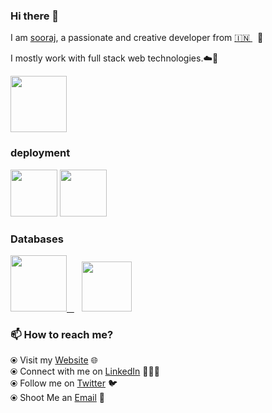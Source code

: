 ### Hi there 👋

<!--
**Sooraj-s-98/README.md** is a ✨ _special_ ✨ repository because its `README.md` (this file) appears on your GitHub profile.
-->

I am [sooraj](https://www.sooraj.tech/), a passionate and creative developer from [🇮🇳 ](https://en.wikipedia.org/wiki/India)&nbsp; 🎯

I mostly work with full stack web  technologies.☁️🚀


<p float="left">
  <a href="https://golang.org/" target="_blank" >
    <img src="https://github.com/Sooraj-s-98/README.md/blob/master/assets/aws.gif"  height="90" />
  </a>

  
### deployment
  
 <p float="left">
    <img src="https://github.com/Sooraj-s-98/Sooraj-s-98/blob/master/assets/heroku.png"  height="75" />
    <img src="https://github.com/Sooraj-s-98/README.md/blob/master/assets/aws.gif"  height="75" />
  </a>
 </p>
  

### Databases
  
 <p float="left">
  <a href="https://www.postgresql.org/" target="_blank" >
    <img src="https://github.com/Sooraj-s-98/README.md/blob/master/assets/postgresql.gif" height="90" />&nbsp;&nbsp;
  </a>&nbsp;&nbsp;
  <a href="https://www.mongodb.com/" target="_blank" >
    <img src="https://github.com/Sooraj-s-98/README.md/blob/master/assets/mongo.gif" height="80" />
  </a>
</p>

### 📫 How to reach me? 

  ⦿ Visit my [Website](https://www.sooraj.tech) 🌐 <br>
  ⦿ Connect with me on [LinkedIn](https://www.linkedin.com/in/sooraj-s-055a18190/) 👨🏻‍💻 <br>
  ⦿ Follow me on [Twitter](https://twitter.com/) 🐦 <br>
  ⦿ Shoot Me an [Email](mailto:sooraj1998ayiroor@gmail.com) 💌 <br>
